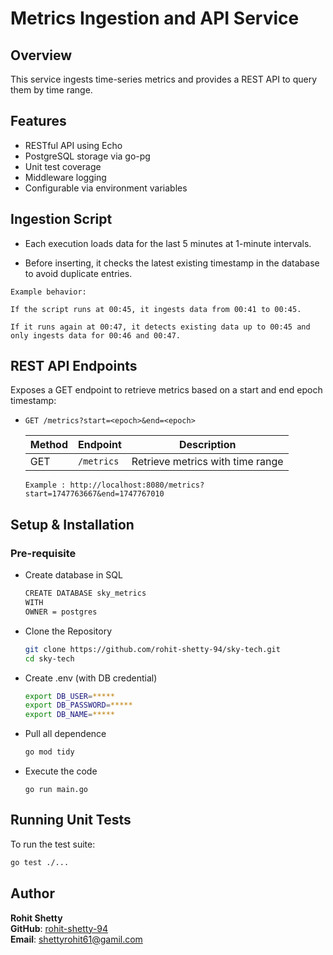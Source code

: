 # Metrics Ingestion and API Service

## Overview

This service ingests time-series metrics and provides a REST API to query them by time range.

## Features

- RESTful API using Echo
- PostgreSQL storage via go-pg
- Unit test coverage
- Middleware logging
- Configurable via environment variables

## Ingestion Script
- Each execution loads data for the last 5 minutes at 1-minute intervals.

- Before inserting, it checks the latest existing timestamp in the database to avoid duplicate entries.

```
Example behavior:

If the script runs at 00:45, it ingests data from 00:41 to 00:45.

If it runs again at 00:47, it detects existing data up to 00:45 and only ingests data for 00:46 and 00:47.
```
## REST API Endpoints
Exposes a GET endpoint to retrieve metrics based on a start and end epoch timestamp:

- `GET /metrics?start=<epoch>&end=<epoch>`  

    | Method | Endpoint      | Description                      |
    | ------ | ------------- | -------------------------------- |
    | GET    | `/metrics`     | Retrieve metrics with time range |

    `Example : http://localhost:8080/metrics?start=1747763667&end=1747767010`

## Setup & Installation

### Pre-requisite
- Create database in SQL
    ```bash
    CREATE DATABASE sky_metrics
    WITH
    OWNER = postgres 
    ```
- Clone the Repository
    ```bash
    git clone https://github.com/rohit-shetty-94/sky-tech.git
    cd sky-tech
    ```
- Create .env (with DB credential)
    ```bash
    export DB_USER=*****
    export DB_PASSWORD=*****
    export DB_NAME=*****
    ```
- Pull all dependence 
    ```bash
    go mod tidy
    ```
- Execute the code
    ```
    go run main.go
    ```
## Running Unit Tests

To run the test suite:

```bash
go test ./...
```

## Author

**Rohit Shetty**\
**GitHub**: [rohit-shetty-94](https://github.com/rohit-shetty-94)\
**Email**: [shettyrohit61@gamil.com](mailto\:shettyrohit61@gamil.com)
